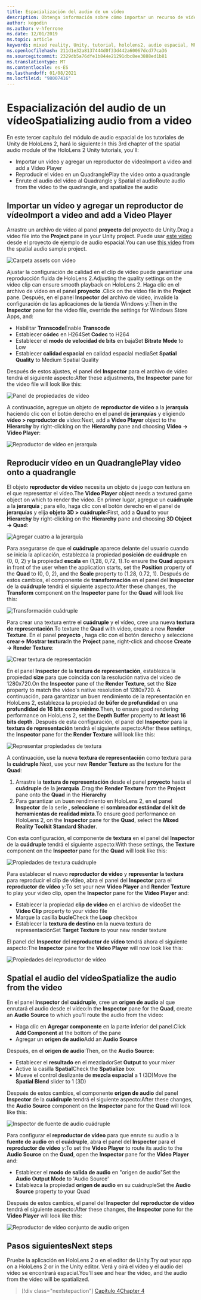 ```yaml
---
title: Espacialización del audio de un vídeo
description: Obtenga información sobre cómo importar un recurso de vídeo en el proyecto de realidad mixta de Unity y cómo espaciale el audio del vídeo.
author: kegodin
ms.author: v-hferrone
ms.date: 12/01/2019
ms.topic: article
keywords: mixed reality, Unity, tutorial, hololens2, audio espacial, MRTK, kit de herramientas de realidad mixta, UWP, Windows 10, HRTF, función de transferencia relacionada con el encabezado, reverberación, Microsoft Spatializer, vídeo, importación, reproductor de vídeo
ms.openlocfilehash: 211d1e32a8137444d0f33d442a60067dcd77ca36
ms.sourcegitcommit: 2329db5a76dfe1b844e21291dbc8ee3888ed1b81
ms.translationtype: MT
ms.contentlocale: es-ES
ms.lasthandoff: 01/08/2021
ms.locfileid: "98007416"
---
```

# <a name="spatializing-audio-from-a-video"></a><span data-ttu-id="afa13-104">Espacialización del audio de un vídeo</span><span class="sxs-lookup"><span data-stu-id="afa13-104">Spatializing audio from a video</span></span>

<span data-ttu-id="afa13-105">En este tercer capítulo del módulo de audio espacial de los tutoriales de Unity de HoloLens 2, hará lo siguiente:</span><span class="sxs-lookup"><span data-stu-id="afa13-105">In this 3rd chapter of the spatial audio module of the HoloLens 2 Unity tutorials, you'll:</span></span>
* <span data-ttu-id="afa13-106">Importar un vídeo y agregar un reproductor de vídeo</span><span class="sxs-lookup"><span data-stu-id="afa13-106">Import a video and add a Video Player</span></span>
* <span data-ttu-id="afa13-107">Reproducir el vídeo en un Quadrangle</span><span class="sxs-lookup"><span data-stu-id="afa13-107">Play the video onto a quadrangle</span></span>
* <span data-ttu-id="afa13-108">Enrute el audio del vídeo al Quadrangle y Spatial el audio</span><span class="sxs-lookup"><span data-stu-id="afa13-108">Route audio from the video to the quadrangle, and spatialize the audio</span></span>

## <a name="import-a-video-and-add-a-video-player"></a><span data-ttu-id="afa13-109">Importar un vídeo y agregar un reproductor de vídeo</span><span class="sxs-lookup"><span data-stu-id="afa13-109">Import a video and add a Video Player</span></span>

<span data-ttu-id="afa13-110">Arrastre un archivo de vídeo al panel **proyecto** del proyecto de Unity.</span><span class="sxs-lookup"><span data-stu-id="afa13-110">Drag a video file into the **Project** pane in your Unity project.</span></span> <span data-ttu-id="afa13-111">Puede usar [este vídeo](https://github.com/microsoft/spatialaudio-unity/blob/develop/Samples/MicrosoftSpatializerSample/Assets/Microsoft%20HoloLens%20-%20Spatial%20Sound-PTPvx7mDon4.mp4?raw=true) desde el proyecto de ejemplo de audio espacial.</span><span class="sxs-lookup"><span data-stu-id="afa13-111">You can use [this video](https://github.com/microsoft/spatialaudio-unity/blob/develop/Samples/MicrosoftSpatializerSample/Assets/Microsoft%20HoloLens%20-%20Spatial%20Sound-PTPvx7mDon4.mp4?raw=true) from the spatial audio sample project.</span></span>

![Carpeta assets con vídeo](images/spatial-audio/assets-folder-with-video.png)

<span data-ttu-id="afa13-113">Ajustar la configuración de calidad en el clip de vídeo puede garantizar una reproducción fluida de HoloLens 2.</span><span class="sxs-lookup"><span data-stu-id="afa13-113">Adjusting the quality settings on the video clip can ensure smooth playback on HoloLens 2.</span></span> <span data-ttu-id="afa13-114">Haga clic en el archivo de vídeo en el panel **proyecto** .</span><span class="sxs-lookup"><span data-stu-id="afa13-114">Click on the video file in the **Project** pane.</span></span> <span data-ttu-id="afa13-115">Después, en el panel **Inspector** del archivo de vídeo, invalide la configuración de las aplicaciones de la tienda Windows y:</span><span class="sxs-lookup"><span data-stu-id="afa13-115">Then in the **Inspector** pane for the video file, override the settings for Windows Store Apps, and:</span></span>
* <span data-ttu-id="afa13-116">Habilitar **Transcode**</span><span class="sxs-lookup"><span data-stu-id="afa13-116">Enable **Transcode**</span></span>
* <span data-ttu-id="afa13-117">Establecer **códec** en H264</span><span class="sxs-lookup"><span data-stu-id="afa13-117">Set **Codec** to H264</span></span>
* <span data-ttu-id="afa13-118">Establecer el **modo de velocidad de bits** en baja</span><span class="sxs-lookup"><span data-stu-id="afa13-118">Set **Bitrate Mode** to Low</span></span>
* <span data-ttu-id="afa13-119">Establecer **calidad espacial** en calidad espacial media</span><span class="sxs-lookup"><span data-stu-id="afa13-119">Set **Spatial Quality** to Medium Spatial Quality</span></span>

<span data-ttu-id="afa13-120">Después de estos ajustes, el panel del **Inspector** para el archivo de vídeo tendrá el siguiente aspecto:</span><span class="sxs-lookup"><span data-stu-id="afa13-120">After these adjustments, the **Inspector** pane for the video file will look like this:</span></span>

![Panel de propiedades de vídeo](images/spatial-audio/video-property-pane.png)

<span data-ttu-id="afa13-122">A continuación, agregue un objeto de **reproductor de vídeo** a la **jerarquía** haciendo clic con el botón derecho en el panel de **jerarquías** y eligiendo **vídeo > reproductor de** vídeo:</span><span class="sxs-lookup"><span data-stu-id="afa13-122">Next, add a **Video Player** object to the **Hierarchy** by right-clicking on the **Hierarchy** pane and choosing **Video -> Video Player**:</span></span>

![Reproductor de vídeo en jerarquía](images/spatial-audio/video-player-in-hierarchy.png)

## <a name="play-video-onto-a-quadrangle"></a><span data-ttu-id="afa13-124">Reproducir vídeo en un Quadrangle</span><span class="sxs-lookup"><span data-stu-id="afa13-124">Play video onto a quadrangle</span></span>

<span data-ttu-id="afa13-125">El objeto **reproductor de vídeo** necesita un objeto de juego con textura en el que representar el vídeo.</span><span class="sxs-lookup"><span data-stu-id="afa13-125">The **Video Player** object needs a textured game object on which to render the video.</span></span> <span data-ttu-id="afa13-126">En primer lugar, agregue un **cuádruple** a la **jerarquía** ; para ello, haga clic con el botón derecho en el panel de **jerarquías** y elija **objeto 3D > cuádruple**:</span><span class="sxs-lookup"><span data-stu-id="afa13-126">First, add a **Quad** to your **Hierarchy** by right-clicking on the **Hierarchy** pane and choosing **3D Object -> Quad**:</span></span>

![Agregar cuatro a la jerarquía](images/spatial-audio/add-quad-to-hierarchy.png)

<span data-ttu-id="afa13-128">Para asegurarse de que el **cuádruple** aparece delante del usuario cuando se inicia la aplicación, establezca la propiedad **posición** de **cuádruple** en (0, 0, 2) y la propiedad **escala** en (1,28, 0,72, 1).</span><span class="sxs-lookup"><span data-stu-id="afa13-128">To ensure the **Quad** appears in front of the user when the application starts, set the **Position** property of the **Quad** to (0, 0, 2), and the **Scale** property to (1.28, 0.72, 1).</span></span> <span data-ttu-id="afa13-129">Después de estos cambios, el componente de **transformación** en el panel del **Inspector** de la **cuádruple** tendrá el siguiente aspecto:</span><span class="sxs-lookup"><span data-stu-id="afa13-129">After these changes, the **Transform** component on the **Inspector** pane for the **Quad** will look like this:</span></span>

![Transformación cuádruple](images/spatial-audio/quad-transform.png)

<span data-ttu-id="afa13-131">Para crear una textura entre el **cuádruple** y el vídeo, cree una nueva **textura de representación**.</span><span class="sxs-lookup"><span data-stu-id="afa13-131">To texture the **Quad** with video, create a new **Render Texture**.</span></span> <span data-ttu-id="afa13-132">En el panel **proyecto** , haga clic con el botón derecho y seleccione **crear-> Mostrar textura**:</span><span class="sxs-lookup"><span data-stu-id="afa13-132">In the **Project** pane, right-click and choose **Create -> Render Texture**:</span></span>

![Crear textura de representación](images/spatial-audio/create-render-texture.png)

<span data-ttu-id="afa13-134">En el panel **Inspector** de la **textura de representación**, establezca la propiedad **size** para que coincida con la resolución nativa del vídeo de 1280x720.</span><span class="sxs-lookup"><span data-stu-id="afa13-134">On the **Inspector** pane of the **Render Texture**, set the **Size** property to match the video's native resolution of 1280x720.</span></span> <span data-ttu-id="afa13-135">A continuación, para garantizar un buen rendimiento de la representación en HoloLens 2, establezca la propiedad de **búfer de profundidad** en una **profundidad de 16 bits como mínimo**.</span><span class="sxs-lookup"><span data-stu-id="afa13-135">Then, to ensure good rendering performance on HoloLens 2, set the **Depth Buffer** property to **At least 16 bits depth**.</span></span> <span data-ttu-id="afa13-136">Después de esta configuración, el panel del **Inspector** para la **textura de representación** tendrá el siguiente aspecto:</span><span class="sxs-lookup"><span data-stu-id="afa13-136">After these settings, the **Inspector** pane for the **Render Texture** will look like this:</span></span>

![Representar propiedades de textura](images/spatial-audio/render-texture-properties.png)

<span data-ttu-id="afa13-138">A continuación, use la nueva **textura de representación** como textura para la **cuádruple**:</span><span class="sxs-lookup"><span data-stu-id="afa13-138">Next, use your new **Render Texture** as the texture for the **Quad**:</span></span>
1. <span data-ttu-id="afa13-139">Arrastre la **textura de representación** desde el panel **proyecto** hasta el **cuádruple** de la **jerarquía** .</span><span class="sxs-lookup"><span data-stu-id="afa13-139">Drag the **Render Texture** from the **Project** pane onto the **Quad** in the **Hierarchy**</span></span>
2. <span data-ttu-id="afa13-140">Para garantizar un buen rendimiento en HoloLens 2, en el panel **Inspector** de la serie **, seleccione** el **sombreador estándar del kit de herramientas de realidad mixta**.</span><span class="sxs-lookup"><span data-stu-id="afa13-140">To ensure good performance on HoloLens 2, on the **Inspector** pane for the **Quad**, select the **Mixed Reality Toolkit Standard Shader**.</span></span>

<span data-ttu-id="afa13-141">Con esta configuración, el componente de **textura** en el panel del **Inspector** de la **cuádruple** tendrá el siguiente aspecto:</span><span class="sxs-lookup"><span data-stu-id="afa13-141">With these settings, the **Texture** component on the **Inspector** pane for the **Quad** will look like this:</span></span>

![Propiedades de textura cuádruple](images/spatial-audio/quad-texture-properties.png)

<span data-ttu-id="afa13-143">Para establecer el nuevo **reproductor de vídeo** y **representar la textura** para reproducir el clip de vídeo, abra el panel del **Inspector** para el **reproductor de vídeo** y:</span><span class="sxs-lookup"><span data-stu-id="afa13-143">To set your new **Video Player** and **Render Texture** to play your video clip, open the **Inspector** pane for the **Video Player** and:</span></span>
* <span data-ttu-id="afa13-144">Establecer la propiedad **clip de vídeo** en el archivo de vídeo</span><span class="sxs-lookup"><span data-stu-id="afa13-144">Set the **Video Clip** property to your video file</span></span>
* <span data-ttu-id="afa13-145">Marque la casilla **bucle**</span><span class="sxs-lookup"><span data-stu-id="afa13-145">Check the **Loop** checkbox</span></span>
* <span data-ttu-id="afa13-146">Establecer la **textura de destino** en la nueva textura de representación</span><span class="sxs-lookup"><span data-stu-id="afa13-146">Set **Target Texture** to your new render texture</span></span>

<span data-ttu-id="afa13-147">El panel del **Inspector** del **reproductor de vídeo** tendrá ahora el siguiente aspecto:</span><span class="sxs-lookup"><span data-stu-id="afa13-147">The **Inspector** pane for the **Video Player** will now look like this:</span></span>

![Propiedades del reproductor de vídeo](images/spatial-audio/video-player-properties.png)

## <a name="spatialize-the-audio-from-the-video"></a><span data-ttu-id="afa13-149">Spatial el audio del vídeo</span><span class="sxs-lookup"><span data-stu-id="afa13-149">Spatialize the audio from the video</span></span>

<span data-ttu-id="afa13-150">En el panel **Inspector** del **cuádruple**, cree un **origen de audio** al que enrutará el audio desde el vídeo:</span><span class="sxs-lookup"><span data-stu-id="afa13-150">In the **Inspector** pane for the **Quad**, create an **Audio Source** to which you'll route the audio from the video:</span></span>
* <span data-ttu-id="afa13-151">Haga clic en **Agregar componente** en la parte inferior del panel.</span><span class="sxs-lookup"><span data-stu-id="afa13-151">Click **Add Component** at the bottom of the pane</span></span>
* <span data-ttu-id="afa13-152">Agregar un **origen de audio**</span><span class="sxs-lookup"><span data-stu-id="afa13-152">Add an **Audio Source**</span></span>

<span data-ttu-id="afa13-153">Después, en el **origen de audio**:</span><span class="sxs-lookup"><span data-stu-id="afa13-153">Then, on the **Audio Source**:</span></span>
* <span data-ttu-id="afa13-154">Establecer el **resultado** en el mezclador</span><span class="sxs-lookup"><span data-stu-id="afa13-154">Set **Output** to your mixer</span></span>
* <span data-ttu-id="afa13-155">Active la casilla **Spatial**</span><span class="sxs-lookup"><span data-stu-id="afa13-155">Check the **Spatialize** box</span></span>
* <span data-ttu-id="afa13-156">Mueve el control deslizante de **mezcla espacial** a 1 (3D)</span><span class="sxs-lookup"><span data-stu-id="afa13-156">Move the **Spatial Blend** slider to 1 (3D)</span></span>

<span data-ttu-id="afa13-157">Después de estos cambios, el componente **origen de audio** del panel **Inspector** de la **cuádruple** tendrá el siguiente aspecto:</span><span class="sxs-lookup"><span data-stu-id="afa13-157">After these changes, the **Audio Source** component on the **Inspector** pane for the **Quad** will look like this:</span></span>

![Inspector de fuente de audio cuádruple](images/spatial-audio/quad-audio-source-inspector.png)

<span data-ttu-id="afa13-159">Para configurar el **reproductor de vídeo** para que enrute su audio a la **fuente de audio** en el **cuádruple**, abra el panel del **Inspector** para el **reproductor de vídeo** y:</span><span class="sxs-lookup"><span data-stu-id="afa13-159">To set the **Video Player** to route its audio to the **Audio Source** on the **Quad**, open the **Inspector** pane for the **Video Player** and:</span></span>
* <span data-ttu-id="afa13-160">Establecer el **modo de salida de audio** en "origen de audio"</span><span class="sxs-lookup"><span data-stu-id="afa13-160">Set the **Audio Output Mode** to 'Audio Source'</span></span>
* <span data-ttu-id="afa13-161">Establezca la propiedad **origen de audio** en su cuádruple</span><span class="sxs-lookup"><span data-stu-id="afa13-161">Set the **Audio Source** property to your Quad</span></span>

<span data-ttu-id="afa13-162">Después de estos cambios, el panel del **Inspector** del **reproductor de vídeo** tendrá el siguiente aspecto:</span><span class="sxs-lookup"><span data-stu-id="afa13-162">After these changes, the **Inspector** pane for the **Video Player** will look like this:</span></span>

![Reproductor de vídeo conjunto de audio origen](images/spatial-audio/video-player-set-audio-source.png)

## <a name="next-steps"></a><span data-ttu-id="afa13-164">Pasos siguientes</span><span class="sxs-lookup"><span data-stu-id="afa13-164">Next steps</span></span>

<span data-ttu-id="afa13-165">Pruebe la aplicación en HoloLens 2 o en el editor de Unity.</span><span class="sxs-lookup"><span data-stu-id="afa13-165">Try out your app on a HoloLens 2 or in the Unity editor.</span></span> <span data-ttu-id="afa13-166">Verá y oirá el vídeo y el audio del vídeo se encontrará espacial.</span><span class="sxs-lookup"><span data-stu-id="afa13-166">You'll see and hear the video, and the audio from the video will be spatialized.</span></span>

> [!div class="nextstepaction"]
> [<span data-ttu-id="afa13-167">Capítulo 4</span><span class="sxs-lookup"><span data-stu-id="afa13-167">Chapter 4</span></span>](unity-spatial-audio-ch4.md) 

